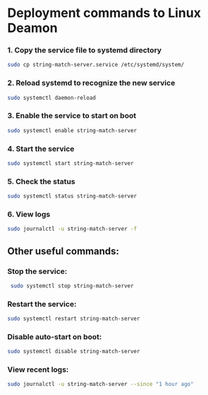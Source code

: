# Deployment commands to Linux Deamon

### 1. Copy the service file to systemd directory

```bash
sudo cp string-match-server.service /etc/systemd/system/
```

### 2. Reload systemd to recognize the new service

```bash
sudo systemctl daemon-reload
```

### 3. Enable the service to start on boot

```bash
sudo systemctl enable string-match-server
```

### 4. Start the service

```bash
sudo systemctl start string-match-server
```

### 5. Check the status

```bash
sudo systemctl status string-match-server
```

### 6. View logs

```bash
sudo journalctl -u string-match-server -f
```

## Other useful commands:

### Stop the service:

```bash
 sudo systemctl stop string-match-server
```

### Restart the service:

```bash
sudo systemctl restart string-match-server
```

### Disable auto-start on boot:

```bash
sudo systemctl disable string-match-server
```

### View recent logs:

```bash
sudo journalctl -u string-match-server --since "1 hour ago"
```
